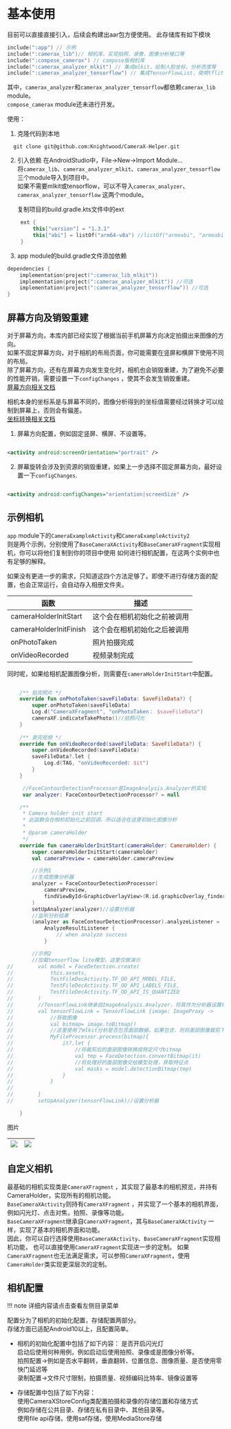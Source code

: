 # 基本使用

目前可以直接直接引入，后续会构建出aar包方便使用。
此存储库有如下模块

````kotlin
include(":app") // 示例
include(":camerax_lib")// 相机库，实现拍照，录像，图像分析接口等
include(":compose_camerax") // compose版相机库
include(":camerax_analyzer_mlkit") // 集成mlkit，绘制人脸坐标，分析亮度等
include(":camerax_analyzer_tensorflow") // 集成TensorFlowList，使用tflite模型运行分析
````

其中，`camerax_analyzer`和`camerax_analyzer_tensorflow`都依赖`camerax_lib` module。  
`compose_camerax` module还未进行开发。

使用：

1. 克隆代码到本地
```shell
  git clone git@github.com:Knightwood/CameraX-Helper.git
```
2. 引入依赖
   在AndroidStudio中，File->New->Import Module...  
   将`camerax_lib`、`camerax_analyzer_mlkit`、`camerax_analyzer_tensorflow`三个module导入到项目中。  
   如果不需要mlkit或tensorflow，可以不导入`camerax_analyzer`、`camerax_analyzer_tensorflow` 这两个module。

   复制项目的build.gradle.kts文件中的ext
   ```kotlin
    ext {
        this["version"] = "1.3.1"
        this["abi"] = listOf("arm64-v8a") //listOf("armeabi", "armeabi-v7a", "arm64-v8a")
    }
   ```

3. app module的build.gradle文件添加依赖
```kotlin
dependencies {
    implementation(project(":camerax_lib_mlkit"))
    implementation(project(":camerax_analyzer_mlkit")) //可选
    implementation(project(":camerax_analyzer_tensorflow")) //可选
}
```
## 屏幕方向及销毁重建

对于屏幕方向，本库内部已经实现了根据当前手机屏幕方向决定拍摄出来图像的方向。  
如果不固定屏幕方向，对于相机的布局页面，你可能需要在竖屏和横屏下使用不同的布局。  
除了屏幕方向，还有在屏幕方向发生变化时，相机也会销毁重建，为了避免不必要的性能开销，需要设置一下`configChanges`
，使其不会发生销毁重建。  
[屏幕方向相关文档](https://developer.android.google.cn/media/camera/camerax/orientation-rotation?hl=en)

相机本身的坐标系是与屏幕不同的，图像分析得到的坐标值需要经过转换才可以绘制到屏幕上，否则会有偏差。  
[坐标转换相关文档](https://developer.android.google.cn/media/camera/camerax/transform-output?hl=en)

1. 屏幕方向配置，例如固定竖屏、横屏、不设置等。
```xml

<activity android:screenOrientation="portrait" />
```
2. 屏幕旋转会涉及到资源的销毁重建，如果上一步选择不固定屏幕方向，最好设置一下`configChanges`.
```xml

<activity android:configChanges="orientation|screenSize" />
```

## 示例相机

`app` module下的`CameraExampleActivity`和`CameraExampleActivity2`  
则是两个示例，分别使用了`BaseCameraXActivity`和`BaseCameraXFragment`实现相机，你可以将他们复制到你的项目中使用
如何进行相机配置，在这两个实例中也有足够的解释。

如果没有更进一步的需求，只知道这四个方法足够了。即使不进行存储方面的配置，也会正常运行，会自动存入相册文件夹。

| 函数                     | 描述             |
|------------------------|----------------|
| cameraHolderInitStart  | 这个会在相机初始化之前被调用 |
| cameraHolderInitFinish | 这个会在相机初始化之后被调用 |             
| onPhotoTaken           | 照片拍摄完成         |
| onVideoRecorded        | 视频录制完成         |

同时呢，如果给相机配置图像分析，则需要在`cameraHolderInitStart`中配置。
```kotlin

    /** 拍完照片 */
    override fun onPhotoTaken(saveFileData: SaveFileData?) {
        super.onPhotoTaken(saveFileData)
        Log.d("CameraXFragment", "onPhotoTaken： $saveFileData")
        cameraXF.indicateTakePhoto()//拍照闪光
    }
    
    /** 录完视频 */
    override fun onVideoRecorded(saveFileData: SaveFileData?) {
        super.onVideoRecorded(saveFileData)
        saveFileData?.let {
            Log.d(TAG, "onVideoRecorded: $it")
        }
    }

     //FaceContourDetectionProcessor是ImageAnalysis.Analyzer的实现
     var analyzer: FaceContourDetectionProcessor? = null

    /**
     * Camera holder init start
     * 此函数会在相机初始化之前回调，所以适合在这里初始化图像分析
     *
     * @param cameraHolder
     */
    override fun cameraHolderInitStart(cameraHolder: CameraHolder) {
        super.cameraHolderInitStart(cameraHolder)
        val cameraPreview = cameraHolder.cameraPreview

        //示例1
        //生成图像分析器
        analyzer = FaceContourDetectionProcessor(
            cameraPreview,
            findViewById<GraphicOverlayView>(R.id.graphicOverlay_finder),
        )
        setUpAnalyzer(analyzer)//设置分析器
        //监听分析结果
        (analyzer as FaceContourDetectionProcessor).analyzeListener =
            AnalyzeResultListener {
                // when analyze success
            }

        //示例2
        //加载tensorflow lite模型，这里仅做演示
//        val model = FaceDetection.create(
//            this.assets,
//            TestFileDecActivity.TF_OD_API_MODEL_FILE,
//            TestFileDecActivity.TF_OD_API_LABELS_FILE,
//            TestFileDecActivity.TF_OD_API_IS_QUANTIZED
//        )
//        //TensorFlowLink继承自ImageAnalysis.Analyzer，将其作为分析器设置给相机即可拿到分析流
//        val tensorFlowLink = TensorFlowLink {image: ImageProxy ->
//            //获取图像
//            val bitmap= image.toBitmap()
//            //这里使用了mlkit分析是否包含面部数据，如果包含，则将面部图像裁剪下来
//            MyFileProcessor.process(bitmap){
//                it?.let {
//                    //将裁剪后的面部图像转换成特定尺寸bitmap
//                    val tmp = FaceDetection.convertBitmap(it)
//                    //将处理好的面部图像交给模型处理，获取特征点
//                    val masks = model.detectionBitmap(tmp)
//                }
//            }
//
//        }
//        setUpAnalyzer(tensorFlowLink)//设置分析器

    }
```
图片

| ![](.\assert\1.jpg) | ![](.\assert\2.jpg) |
|---------------------|---------------------|

## 自定义相机

最基础的相机实现类是`CameraXFragment`
，其实现了最基本的相机预览，并持有CameraHolder，实现所有的相机功能。  
`BaseCameraXActivity`则持有`CameraXFragment`
，并实现了一个基本的相机界面，例如闪光灯、点击对焦，拍照、录像等功能。  
`BaseCameraXFragment`继承自`CameraXFragment`，其与`BaseCameraXActivity`
一样，实现了基本的相机界面和功能。  
因此，你可以自行选择使用`BaseCameraXActivity`、`BaseCameraXFragment`实现相机功能，
也可以直接使用`CameraXFragment`实现进一步的定制。
如果`CameraXFragment`也无法满足需求，可以参照`CameraXFragment`，使用`CameraHolder`类实现更深层次的定制。

## 相机配置

!!! note
    详细内容请点击查看左侧目录菜单

配置分为了相机的初始化配置，存储配置两部分。  
存储方面已适配Android10以上，且配置简单。

* 相机的初始化配置中包括了如下内容：
  是否开启闪光灯  
  启动后使用何种用例，例如启动后使用拍照、录像或是图像分析等。  
  拍照配置->例如是否水平翻转，垂直翻转、位置信息、图像质量、是否使用零快门延迟等  
  录制配置->文件尺寸限制，拍摄质量、视频编码比特率、镜像设置等

* 存储配置中包括了如下内容：  
  使用CameraXStoreConfig类配置拍摄和录像的存储位置和存储方式  
  例如存储在公共目录、存储在私有目录中、其他目录等。    
  使用file api存储，使用saf存储，使用MediaStore存储  
